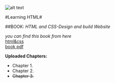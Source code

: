 ![alt text](http://d.gr-assets.com/books/1348805097l/10361330.jpg "logo title text 1")

#Learning HTML#
 
##BOOK:
*HTML and CSS-Design and build Website*


*you can find this book from here*   
[html&css](http://www.htmlandcssbook.com/)  
[book pdf](http://www.aazea.com/book/html-and-css-design-and-build-websites/)  


**Uploaded Chapters:**
* Chapter 1.
* Chapter 2.
* ~~Chapter 3.~~





